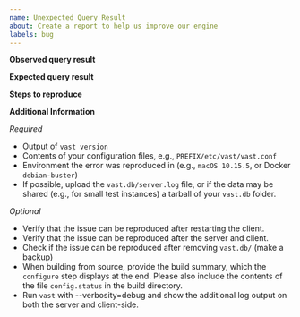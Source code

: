 ```yaml
---
name: Unexpected Query Result
about: Create a report to help us improve our engine
labels: bug
---
```


**Observed query result**
<!-- Describe the actual, undesired query result. -->

**Expected query result**
<!-- Describe the expected query result. -->

**Steps to reproduce**
<!-- Describe the steps that lead to the unexpected behavior, e.g., what data you ingested and what commands you ran to reproduce the unexpected query result. -->

**Additional Information**
<!-- The following survey helps developers triage your issue. Please fill out the *Required* section, and add what feels related in the *Optional* section. -->

*Required*
- Output of `vast version`
- Contents of your configuration files, e.g., `PREFIX/etc/vast/vast.conf`
- Environment the error was reproduced in (e.g., `macOS 10.15.5`, or Docker `debian-buster`)
- If possible, upload the `vast.db/server.log` file, or if the data may be shared (e.g., for small test instances) a tarball of your `vast.db` folder.

*Optional*
<!-- The following steps are optional but give us extra context that helps us reproduce the issue locally. -->

- Verify that the issue can be reproduced after restarting the client.
- Verify that the issue can be reproduced after the server and client.
- Check if the issue can be reproduced after removing `vast.db/` (make a backup)
- When building from source, provide the build summary, which the `configure` step displays at the end. Please also include the contents of the file `config.status` in the build directory.
- Run `vast` with --verbosity=debug and show the additional log output on both the server and client-side.
